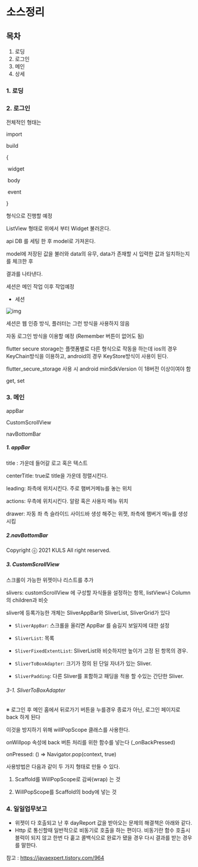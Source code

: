 # 소스정리



## 목차

1. 로딩
2. 로그인
3. 메인
4. 상세



### 1. 로딩



### 2. 로그인

전체적인 형태는 

import

build

{

​	widget

​	body

​	event

}

형식으로 진행할 예정

ListView 형태로 위에서 부터 Widget 불러온다.



api  DB 를 세팅 한 후 model로 가져온다.

model에 저장된 값을 불러와 data의 유무, data가 존재할 시 입력한 값과 일치하는지 를 체크한 후

결과를 나타낸다.



세션은 메인 작업 이후 작업예정

- 세션

![img](https://blog.kakaocdn.net/dn/TYcET/btqEM95uAH7/sq25QdyARfJKbqn7YcKDyK/img.png)



세션은 웹 인증 방식, 플러터는 그런 방식을 사용하지 않음



자동 로그인 방식을 이용할 예정 (Remember 버튼이 없어도 됨)

flutter secure storage는 플랫폼별로 다른 형식으로 작동을 하는데 ios의 경우 KeyChain방식을 이용하고, android의 경우 KeyStore방식이 사용이 된다.

flutter_secure_storage 사용 시 android minSdkVersion 이 18버전 이상이여야 함



get, set



### 3. 메인

appBar

CustomScrollView

navBottomBar



##### 1. appBar

title : 가운데 들어갈 로고 혹은 텍스트

centerTitle: true로 title을 가운데 정렬시킨다.

leading: 좌측에 위치시킨다. 주로 햄버거메뉴를 놓는 위치

actions: 우측에 위치시킨다. 알람 혹은 사용자 메뉴 위치

drawer: 자동 좌 측 슬라이드 사이드바 생성 해주는 위젯, 좌측에 햄버거 메뉴를 생성 시킴



##### 2.navBottomBar

Copyright ⓒ 2021 KULS All right reserved.



##### 3. CustomScrollView

스크롤이 가능한 위젯이나 리스트를 추가

slivers: customScrollView 에 구성할 자식들을 설정하는 항목, listView나 Column의 children과 비슷

sliver에 등록가능한 개체는 SliverAppBar와 SliverList, SliverGrid가 있다

- `SliverAppBar`: 스크롤을 올리면 AppBar 를 숨길지 보일지에 대한 설정

- `SliverList`: 목록

- `SliverFixedExtentList`: SliverList와 비슷하지만 높이가 고정 된 항목의 경우.

- `SliverToBoxAdapter`: 크기가 정의 된 단일 자녀가 있는 Sliver.

- `SliverPadding`: 다른 Sliver를 포함하고 패딩을 적용 할 수있는 간단한 Sliver.

  

###### 3-1. SliverToBoxAdapter



※  로그인 후 메인 홈에서 뒤로가기 버튼을 누를경우 종료가 아닌, 로그인 페이지로 back 하게 된다

이것을 방지하기 위해 willPopScope 클래스를 사용한다.

onWillpop 속성에 back 버튼 처리를 위한 함수를 넣는다 (_onBackPressed)

onPressed: () => Navigator.pop(context, true)

사용방법은 다음과 같이 두 가지 형태로 만들 수 있다.

1. Scaffold를 WillPopScope로 감싸(wrap) 는 것

2. WillPopScope를 Scaffold의 body에 넣는 것







### 4. 일일업무보고

- 위젯이 다 호출되고 난 후 dayReport 값을 받아오는 문제의 해결책은 아래와 같다.
- Http 로 통신할때 일반적으로 비동기로 호출을 하는 편이다. 비동기란 함수 호출시 블럭이 되지 않고 한번 다 훝고 콜백식으로 완료가 됐을 경우 다시 결과를 받는 경우를 말한다.

참고 : https://javaexpert.tistory.com/964

